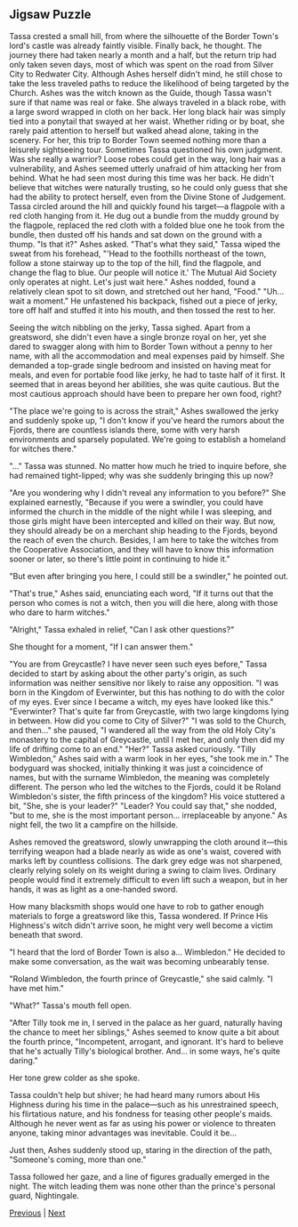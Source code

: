 ## Jigsaw Puzzle
Tassa crested a small hill, from where the silhouette of the Border Town's lord's castle was already faintly visible.
Finally back, he thought. The journey there had taken nearly a month and a half, but the return trip had only taken seven days, most of which was spent on the road from Silver City to Redwater City. Although Ashes herself didn't mind, he still chose to take the less traveled paths to reduce the likelihood of being targeted by the Church.
Ashes was the witch known as the Guide, though Tassa wasn't sure if that name was real or fake. She always traveled in a black robe, with a large sword wrapped in cloth on her back. Her long black hair was simply tied into a ponytail that swayed at her waist. Whether riding or by boat, she rarely paid attention to herself but walked ahead alone, taking in the scenery. For her, this trip to Border Town seemed nothing more than a leisurely sightseeing tour.
Sometimes Tassa questioned his own judgment. Was she really a warrior? Loose robes could get in the way, long hair was a vulnerability, and Ashes seemed utterly unafraid of him attacking her from behind. What he had seen most during this time was her back. He didn't believe that witches were naturally trusting, so he could only guess that she had the ability to protect herself, even from the Divine Stone of Judgement.
Tassa circled around the hill and quickly found his target—a flagpole with a red cloth hanging from it. He dug out a bundle from the muddy ground by the flagpole, replaced the red cloth with a folded blue one he took from the bundle, then dusted off his hands and sat down on the ground with a thump.
"Is that it?" Ashes asked.
"That's what they said," Tassa wiped the sweat from his forehead, "'Head to the foothills northeast of the town, follow a stone stairway up to the top of the hill, find the flagpole, and change the flag to blue. Our people will notice it.' The Mutual Aid Society only operates at night. Let's just wait here."
Ashes nodded, found a relatively clean spot to sit down, and stretched out her hand, "Food."
"Uh... wait a moment." He unfastened his backpack, fished out a piece of jerky, tore off half and stuffed it into his mouth, and then tossed the rest to her.

Seeing the witch nibbling on the jerky, Tassa sighed. Apart from a greatsword, she didn't even have a single bronze royal on her, yet she dared to swagger along with him to Border Town without a penny to her name, with all the accommodation and meal expenses paid by himself. She demanded a top-grade single bedroom and insisted on having meat for meals, and even for portable food like jerky, he had to taste half of it first.
It seemed that in areas beyond her abilities, she was quite cautious. But the most cautious approach should have been to prepare her own food, right?

"The place we're going to is across the strait," Ashes swallowed the jerky and suddenly spoke up, "I don't know if you've heard the rumors about the Fjords, there are countless islands there, some with very harsh environments and sparsely populated. We're going to establish a homeland for witches there."

"..." Tassa was stunned. No matter how much he tried to inquire before, she had remained tight-lipped; why was she suddenly bringing this up now?

"Are you wondering why I didn't reveal any information to you before?" She explained earnestly, "Because if you were a swindler, you could have informed the church in the middle of the night while I was sleeping, and those girls might have been intercepted and killed on their way. But now, they should already be on a merchant ship heading to the Fjords, beyond the reach of even the church. Besides, I am here to take the witches from the Cooperative Association, and they will have to know this information sooner or later, so there's little point in continuing to hide it."

"But even after bringing you here, I could still be a swindler," he pointed out.

"That's true," Ashes said, enunciating each word, "If it turns out that the person who comes is not a witch, then you will die here, along with those who dare to harm witches."

"Alright," Tassa exhaled in relief, "Can I ask other questions?"

She thought for a moment, "If I can answer them."

"You are from Greycastle? I have never seen such eyes before," Tassa decided to start by asking about the other party's origin, as such information was neither sensitive nor likely to raise any opposition.
"I was born in the Kingdom of Everwinter, but this has nothing to do with the color of my eyes. Ever since I became a witch, my eyes have looked like this."
"Everwinter? That's quite far from Greycastle, with two large kingdoms lying in between. How did you come to City of Silver?"
"I was sold to the Church, and then..." she paused, "I wandered all the way from the old Holy City's monastery to the capital of Greycastle, until I met her, and only then did my life of drifting come to an end."
"Her?" Tassa asked curiously.
"Tilly Wimbledon," Ashes said with a warm look in her eyes, "she took me in."
The bodyguard was shocked, initially thinking it was just a coincidence of names, but with the surname Wimbledon, the meaning was completely different. The person who led the witches to the Fjords, could it be Roland Wimbledon's sister, the fifth princess of the kingdom? His voice stuttered a bit, "She, she is your leader?"
"Leader? You could say that," she nodded, "but to me, she is the most important person... irreplaceable by anyone."
As night fell, the two lit a campfire on the hillside.

Ashes removed the greatsword, slowly unwrapping the cloth around it—this terrifying weapon had a blade nearly as wide as one's waist, covered with marks left by countless collisions. The dark grey edge was not sharpened, clearly relying solely on its weight during a swing to claim lives. Ordinary people would find it extremely difficult to even lift such a weapon, but in her hands, it was as light as a one-handed sword.

How many blacksmith shops would one have to rob to gather enough materials to forge a greatsword like this, Tassa wondered. If Prince His Highness's witch didn't arrive soon, he might very well become a victim beneath that sword.

"I heard that the lord of Border Town is also a... Wimbledon." He decided to make some conversation, as the wait was becoming unbearably tense.

"Roland Wimbledon, the fourth prince of Greycastle," she said calmly. "I have met him."

"What?" Tassa's mouth fell open.

"After Tilly took me in, I served in the palace as her guard, naturally having the chance to meet her siblings," Ashes seemed to know quite a bit about the fourth prince, "Incompetent, arrogant, and ignorant. It's hard to believe that he's actually Tilly's biological brother. And... in some ways, he's quite daring."

Her tone grew colder as she spoke.

Tassa couldn't help but shiver; he had heard many rumors about His Highness during his time in the palace—such as his unrestrained speech, his flirtatious nature, and his fondness for teasing other people's maids. Although he never went as far as using his power or violence to threaten anyone, taking minor advantages was inevitable. Could it be...

Just then, Ashes suddenly stood up, staring in the direction of the path, "Someone's coming, more than one."

Tassa followed her gaze, and a line of figures gradually emerged in the night. The witch leading them was none other than the prince's personal guard, Nightingale.



[Previous](CH0155.md) | [Next](CH0157.md)
